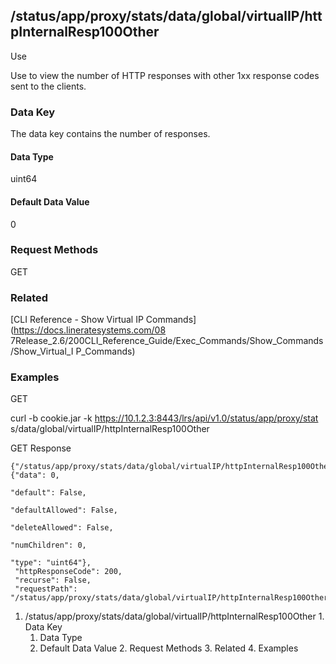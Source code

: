 ## /status/app/proxy/stats/data/global/virtualIP/httpInternalResp100Other

Use

Use to view the number of HTTP responses with other 1xx response codes sent to
the clients.

### Data Key

The data key contains the number of responses.

#### Data Type

uint64

#### Default Data Value

0

### Request Methods

GET

### Related

[CLI Reference - Show Virtual IP Commands](https://docs.lineratesystems.com/08
7Release_2.6/200CLI_Reference_Guide/Exec_Commands/Show_Commands/Show_Virtual_I
P_Commands)

### Examples

GET

curl -b cookie.jar -k https://10.1.2.3:8443/lrs/api/v1.0/status/app/proxy/stat
s/data/global/virtualIP/httpInternalResp100Other

GET Response

    
    {"/status/app/proxy/stats/data/global/virtualIP/httpInternalResp100Other": {"data": 0,
                                                                                 "default": False,
                                                                                 "defaultAllowed": False,
                                                                                 "deleteAllowed": False,
                                                                                 "numChildren": 0,
                                                                                 "type": "uint64"},
     "httpResponseCode": 200,
     "recurse": False,
     "requestPath": "/status/app/proxy/stats/data/global/virtualIP/httpInternalResp100Other"}
    

  1. /status/app/proxy/stats/data/global/virtualIP/httpInternalResp100Other
    1. Data Key
      1. Data Type
      2. Default Data Value
    2. Request Methods
    3. Related
    4. Examples

